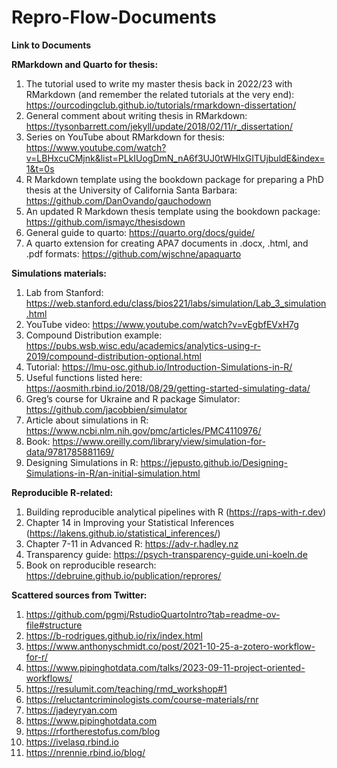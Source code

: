 # Repro-Flow-Documents
**Link to Documents**

**RMarkdown and Quarto for thesis:**
1. The tutorial used to write my master thesis back in 2022/23 with RMarkdown (and remember the related tutorials at the very end): https://ourcodingclub.github.io/tutorials/rmarkdown-dissertation/
2. General comment about writing thesis in RMarkdown: https://tysonbarrett.com/jekyll/update/2018/02/11/r_dissertation/
3. Series on YouTube about RMarkdown for thesis: https://www.youtube.com/watch?v=LBHxcuCMjnk&list=PLkIUogDmN_nA6f3UJ0tWHlxGITUjbuldE&index=1&t=0s
4. R Markdown template using the bookdown package for preparing a PhD thesis at the University of California Santa Barbara: https://github.com/DanOvando/gauchodown
5. An updated R Markdown thesis template using the bookdown package: https://github.com/ismayc/thesisdown
6. General guide to quarto: https://quarto.org/docs/guide/
7. A quarto extension for creating APA7 documents in .docx, .html, and .pdf formats: https://github.com/wjschne/apaquarto

**Simulations materials:**
1. Lab from Stanford: https://web.stanford.edu/class/bios221/labs/simulation/Lab_3_simulation.html
2. YouTube video: https://www.youtube.com/watch?v=vEgbfEVxH7g
3. Compound Distribution example: https://pubs.wsb.wisc.edu/academics/analytics-using-r-2019/compound-distribution-optional.html
4. Tutorial: https://lmu-osc.github.io/Introduction-Simulations-in-R/
5. Useful functions listed here: https://aosmith.rbind.io/2018/08/29/getting-started-simulating-data/
6. Greg’s course for Ukraine and R package Simulator: https://github.com/jacobbien/simulator
7. Article about simulations in R: https://www.ncbi.nlm.nih.gov/pmc/articles/PMC4110976/
8. Book: https://www.oreilly.com/library/view/simulation-for-data/9781785881169/
9. Designing Simulations in R: https://jepusto.github.io/Designing-Simulations-in-R/an-initial-simulation.html

**Reproducible R-related:**
1. Building reproducible analytical pipelines with R (https://raps-with-r.dev)
2. Chapter 14 in Improving your Statistical Inferences (https://lakens.github.io/statistical_inferences/)
3. Chapter 7-11 in Advanced R: https://adv-r.hadley.nz
4. Transparency guide: https://psych-transparency-guide.uni-koeln.de
5. Book on reproducible research: https://debruine.github.io/publication/reprores/

**Scattered sources from Twitter:**
1. https://github.com/pgmj/RstudioQuartoIntro?tab=readme-ov-file#structure
2. https://b-rodrigues.github.io/rix/index.html
3. https://www.anthonyschmidt.co/post/2021-10-25-a-zotero-workflow-for-r/
4. https://www.pipinghotdata.com/talks/2023-09-11-project-oriented-workflows/
5. https://resulumit.com/teaching/rmd_workshop#1
6. https://reluctantcriminologists.com/course-materials/rnr
7. https://jadeyryan.com
8. https://www.pipinghotdata.com
9. https://rfortherestofus.com/blog
10. https://ivelasq.rbind.io
11. https://nrennie.rbind.io/blog/
